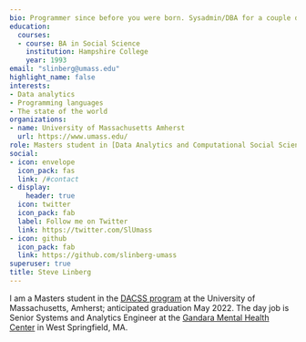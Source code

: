```yaml
---
bio: Programmer since before you were born. Sysadmin/DBA for a couple decades. Painter in a parallel universe. Now a student again.
education:
  courses:
  - course: BA in Social Science
    institution: Hampshire College
    year: 1993
email: "slinberg@umass.edu"
highlight_name: false
interests:
- Data analytics
- Programming languages
- The state of the world
organizations:
- name: University of Massachusetts Amherst
  url: https://www.umass.edu/
role: Masters student in [Data Analytics and Computational Social Science](https://www.umass.edu/sbs/data-analytics-and-computational-social-science-program) at [UMass Amherst](https://www.umass.edu)
social:
- icon: envelope
  icon_pack: fas
  link: /#contact
- display:
    header: true
  icon: twitter
  icon_pack: fab
  label: Follow me on Twitter
  link: https://twitter.com/SlUmass
- icon: github
  icon_pack: fab
  link: https://github.com/slinberg-umass
superuser: true
title: Steve Linberg
---
```


I am a Masters student in the [DACSS program](https://www.umass.edu/sbs/data-analytics-and-computational-social-science-program) at the University of Massachusetts, Amherst; anticipated graduation May 2022. The day job is Senior Systems and Analytics Engineer at the [Gandara Mental Health Center](https://gandaracenter.org) in West Springfield, MA.


